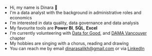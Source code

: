 - Hi, my name is Dinara 👋<br>
- I'm a data analyst with the background in administrative roles and economics<br>
- I'm interested in data quality, data governance and data analysis <br>
- My favourite tools are **Power BI**, **SQL**, **Excel** <br>
- I'm currently volunteering with [Data for Good](https://vancouver.dataforgood.ca/), and [DAMA Vancouver](https://dama-vancouver.org/) chapter <br>
- My hobbies are singing with a chorus, reading and drawing
- You can reach me by email dinarasalikh@gmail.com or via [LinkedIn](https://www.linkedin.com/in/dinara-salikhadenova/)

<!--
**Dinara-Sal/Dinara-Sal** is a ✨ _special_ ✨ repository because its `README.md` (this file) appears on your GitHub profile.

Here are some ideas to get you started:

- 🔭 I’m currently working on ...
- 🌱 I’m currently learning ...
- 👯 I’m looking to collaborate on ...
- 🤔 I’m looking for help with ...
- 💬 Ask me about ...
- 📫 How to reach me: ...
- 😄 Pronouns: ...
- ⚡ Fun fact: ...
-->

